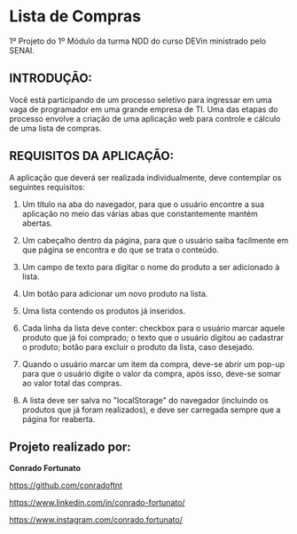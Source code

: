 # Lista de Compras

1º Projeto do 1º Módulo da turma NDD do curso DEVin ministrado pelo SENAI.

## INTRODUÇÃO:

Você está participando de um processo seletivo para ingressar em uma vaga de programador em uma grande empresa de TI. Uma das etapas do processo envolve a criação de uma aplicação web para controle e cálculo de uma lista de compras.

## REQUISITOS DA APLICAÇÃO:

A aplicação que deverá ser realizada individualmente, deve contemplar os seguintes requisitos:

1. Um título na aba do navegador, para que o usuário encontre a sua aplicação no meio das várias abas que constantemente mantém abertas.

2. Um cabeçalho dentro da página, para que o usuário saiba facilmente em que página se encontra e do que se trata o conteúdo.

3. Um campo de texto para digitar o nome do produto a ser adicionado à lista.

4. Um botão para adicionar um novo produto na lista.

5. Uma lista contendo os produtos já inseridos.

6. Cada linha da lista deve conter: checkbox para o usuário marcar aquele produto que já foi comprado; o texto que o usuário digitou ao cadastrar o produto; botão para excluir o produto da lista, caso desejado.

7. Quando o usuário marcar um item da compra, deve-se abrir um pop-up para que o usuário digite o valor da compra, após isso, deve-se somar ao valor total das compras.

8. A lista deve ser salva no "localStorage" do navegador (incluindo os produtos que já foram realizados), e deve ser carregada sempre que a página for reaberta.

## Projeto realizado por:

**Conrado Fortunato**

https://github.com/conradoftnt

https://www.linkedin.com/in/conrado-fortunato/

https://www.instagram.com/conrado.fortunato/
